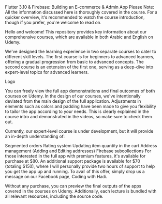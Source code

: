 Flutter 3.10 & Firebase: Building an E-commerce & Admin App
Please Note: All the information discussed here is thoroughly covered in the course. For a quicker overview, it's recommended to watch the course introduction, though if you prefer, you're welcome to read on.

Hello and welcome! This repository provides key information about our comprehensive courses, which are available in both Arabic and English on Udemy.

We've designed the learning experience in two separate courses to cater to different skill levels. The first course is for beginners to advanced learners, offering a gradual progression from basic to advanced concepts. The second course is an extension of the first one, serving as a deep-dive into expert-level topics for advanced learners.

Logo

You can freely view the full app demonstrations and final outcomes of both courses on Udemy. In the design of our courses, we've intentionally deviated from the main design of the full application. Adjustments in elements such as colors and padding have been made to give you flexibility to tailor the app according to your needs. This is clearly explained in the course intro and demonstrated in the videos, so make sure to check them out.

Currently, our expert-level course is under development, but it will provide an in-depth understanding of:

Segmented orders
Rating system
Updating item quantity in the cart
Address management (Adding and Editing addresses)
Firebase subcollections
For those interested in the full app with premium features, it's available for purchase at $80. An additional support package is available for $70 (totaling $150), where I will personally provide two hours of support to help you get the app up and running. To avail of this offer, simply drop us a message on our Facebook page, Coding with Hadi.

Without any purchase, you can preview the final outputs of the apps covered in the courses on Udemy. Additionally, each lecture is bundled with all relevant resources, including the source code.
